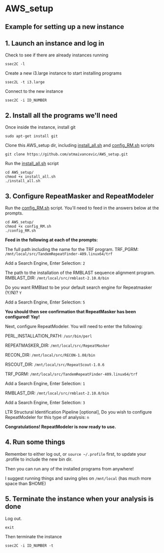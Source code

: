 # AWS_setup

## Example for setting up a new instance

## 1. Launch an instance and log in

Check to see if there are already instances running

```
ssec2C -l
```

Create a new i3.large instance to start installing programs

```
ssec2L -t i3.large
```

Connect to the new instance

```
ssec2C -i ID_NUMBER
```

## 2. Install all the programs we'll need

Once inside the instance, install git

```
sudo apt-get install git
```

Clone this AWS_setup dir, including [install_all.sh](install_all.sh) and [config_RM.sh](config_RM.sh) scripts

```
git clone https://github.com/atmaivancevic/AWS_setup.git
```

Run the [install_all.sh](install_all.sh) script

```
cd AWS_setup/
chmod +x install_all.sh 
./install_all.sh 
```

## 3. Configure RepeatMasker and RepeatModeler

Run the [config_RM.sh](config_RM.sh) script. You'll need to feed in the answers below at the prompts. 

```
cd AWS_setup/
chmod +x config_RM.sh 
./config_RM.sh 
```

**Feed in the following at each of the prompts:**

The full path including the name for the TRF program. TRF_PGRM: `/mnt/local/src/TandemRepeatFinder-409.linux64/trf`

Add a Search Engine, Enter Selection: `2`

The path to the installation of the RMBLAST sequence alignment program. RMBLAST_DIR: `/mnt/local/src/rmblast-2.10.0/bin`

Do you want RMBlast to be your default search engine for Repeatmasker (Y/N)? `Y`

Add a Search Engine, Enter Selection: `5`

**You should then see confirmation that RepeatMasker has been configured! Yay!**

Next, configure RepeatModeler. You will need to enter the following:

PERL_INSTALLATION_PATH: `/usr/bin/perl`

REPEATMASKER_DIR: `/mnt/local/src/RepeatMasker`

RECON_DIR: `/mnt/local/src/RECON-1.08/bin`

RSCOUT_DIR: `/mnt/local/src/RepeatScout-1.0.6`

TRF_PGRM: `/mnt/local/src/TandemRepeatFinder-409.linux64/trf`

Add a Search Engine, Enter Selection: `1`

RMBLAST_DIR: `/mnt/local/src/rmblast-2.10.0/bin`

Add a Search Engine, Enter Selection: `3`

LTR Structural Identification Pipeline [optional], Do you wish to configure RepeatModeler for this type of analysis: `n`

**Congratulations!  RepeatModeler is now ready to use.**

## 4. Run some things

Remember to either log out, or `source ~/.profile` first, to update your .profile to include the new bin dir. 

Then you can run any of the installed programs from anywhere!

I suggest running things and saving giles on `/mnt/local` (has much more space than $HOME)

## 5. Terminate the instance when your analysis is done

Log out.

```
exit
```

Then terminate the instance

```
ssec2C -i ID_NUMBER -t
```





